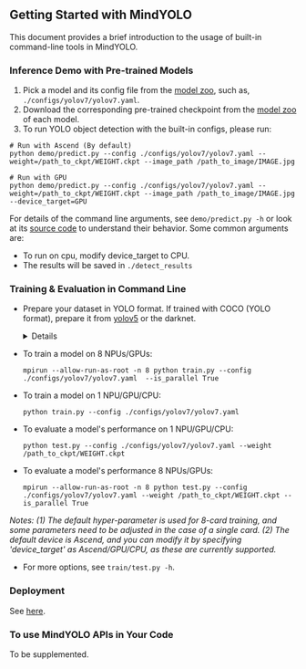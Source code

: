 ## Getting Started with MindYOLO

This document provides a brief introduction to the usage of built-in command-line tools in MindYOLO.

### Inference Demo with Pre-trained Models

1. Pick a model and its config file from the
  [model zoo](MODEL_ZOO.md),
  such as, `./configs/yolov7/yolov7.yaml`.
2. Download the corresponding pre-trained checkpoint from the [model zoo](MODEL_ZOO.md) of each model.
3. To run YOLO object detection with the built-in configs, please run:

```
# Run with Ascend (By default)
python demo/predict.py --config ./configs/yolov7/yolov7.yaml --weight=/path_to_ckpt/WEIGHT.ckpt --image_path /path_to_image/IMAGE.jpg

# Run with GPU
python demo/predict.py --config ./configs/yolov7/yolov7.yaml --weight=/path_to_ckpt/WEIGHT.ckpt --image_path /path_to_image/IMAGE.jpg --device_target=GPU
```


For details of the command line arguments, see `demo/predict.py -h` or look at its [source code](https://github.com/mindspore-lab/mindyolo/blob/master/deploy/predict.py)
to understand their behavior. Some common arguments are:
* To run on cpu, modify device_target to CPU.
* The results will be saved in `./detect_results`

### Training & Evaluation in Command Line

* Prepare your dataset in YOLO format. If trained with COCO (YOLO format), prepare it from [yolov5](https://github.com/ultralytics/yolov5) or the darknet.
  
  <details onclose>

  ```
    coco/
      {train,val}2017.txt
      annotations/
        instances_{train,val}2017.json
      images/
        {train,val}2017/
            00000001.jpg
            ...
            # image files that are mentioned in the corresponding train/val2017.txt
      labels/
        {train,val}2017/
            00000001.txt
            ...
            # label files that are mentioned in the corresponding train/val2017.txt
  ```
  </details>

* To train a model on 8 NPUs/GPUs:
  ```
  mpirun --allow-run-as-root -n 8 python train.py --config ./configs/yolov7/yolov7.yaml  --is_parallel True
  ```

* To train a model on 1 NPU/GPU/CPU:
  ```
  python train.py --config ./configs/yolov7/yolov7.yaml 
  ```

* To evaluate a model's performance on 1 NPU/GPU/CPU:
  ```
  python test.py --config ./configs/yolov7/yolov7.yaml --weight /path_to_ckpt/WEIGHT.ckpt
  ```
* To evaluate a model's performance 8 NPUs/GPUs:
  ```
  mpirun --allow-run-as-root -n 8 python test.py --config ./configs/yolov7/yolov7.yaml --weight /path_to_ckpt/WEIGHT.ckpt --is_parallel True
  ```
*Notes: (1) The default hyper-parameter is used for 8-card training, and some parameters need to be adjusted in the case of a single card. (2) The default device is Ascend, and you can modify it by specifying 'device_target' as Ascend/GPU/CPU, as these are currently supported.*
* For more options, see `train/test.py -h`.


### Deployment

See [here](./deploy/README.md).


### To use MindYOLO APIs in Your Code

To be supplemented.
